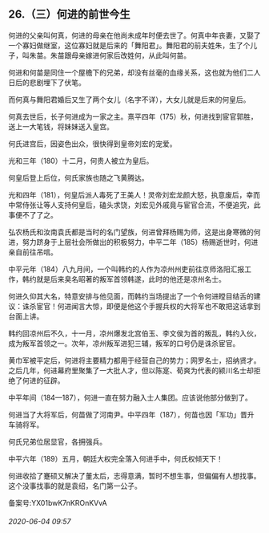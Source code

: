 ## 26.（三）何进的前世今生
何进的父亲叫何真，何进的母亲在他尚未成年时便去世了。何真中年丧妻，又娶了一个寡妇做继室，这位寡妇就是后来的「舞阳君」。舞阳君的前夫姓朱，生了个儿子，叫朱苗。朱苗跟母亲嫁进何家后改姓何，从此叫何苗。



何进和何苗是同住一个屋檐下的兄弟，却没有丝毫的血缘关系，这也就为他们二人日后的悲剧埋下了伏笔。



而何真与舞阳君婚后又生了两个女儿（名字不详），大女儿就是后来的何皇后。



何真去世后，长子何进成为一家之主。熹平四年（175）秋，何进找到宦官郭胜，送上一大笔钱，将妹妹送入皇宫。



何氏进宫后，因姿色出众，很快得到皇帝刘宏的宠爱。



光和三年（180）十二月，何贵人被立为皇后。



何皇后登上后位，何氏家族也随之飞黄腾达。



光和四年（181），何皇后派人毒死了王美人！灵帝刘宏龙颜大怒，执意废后，幸而中常侍张让等人支持何皇后，磕头求饶，刘宏见外戚竟与宦官合流，不便追究，此事便不了了之。



弘农杨氏和汝南袁氏都是当时的名门望族，何进曾拜杨赐为师，这是出身寒微的何进，努力跻身于上层社会所做出的积极努力，中平二年（185）杨赐逝世时，何进亲自前往吊唁。



中平元年（184）八九月间，一个叫韩约的人作为凉州州吏前往京师洛阳汇报工作，韩约就是后来臭名昭著的叛军首领韩遂，此时的他还是凉州名士。



何进久仰其大名，特意安排与他见面，而韩约当场提出了一个令何进瞠目结舌的建议：诛杀宦官！何进闻言大惊，即便是他这个手握兵权的大将军也不敢把这话拿到台面上讲。



韩约回凉州后不久，十一月，凉州爆发北宫伯玉、李文侯为首的叛乱，韩约入伙，成为叛军首领之一。次年，凉州叛军进犯三辅，叛军的口号仍是诛杀宦官。



黄巾军被平定后，何进将主要精力都用于经营自己的势力；网罗名士，招纳贤才。之后几年，何进幕府里聚集了一大批人才，但以陈寔、荀爽为代表的颍川名士却拒绝了何进的征辟。



中平年间（184—187），何进一直在努力融入士人集团。应该说他部分做到了。



何进当了大将军后，何苗做了河南尹。中平四年（187），何苗也因「军功」晋升车骑将军。



何氏兄弟位居显官，各拥强兵。



中平六年（189）五月，朝廷大权完全落入何进手中，何氏权倾天下！



何进收拾了蹇硕又解决了董太后，志得意满，暂时不想生事，但偏偏有人想找事。这个没事找事的就是袁绍，名门第一公子。



备案号:YX01bwK7nKROnKVvA


###### 2020-06-04 09:57
